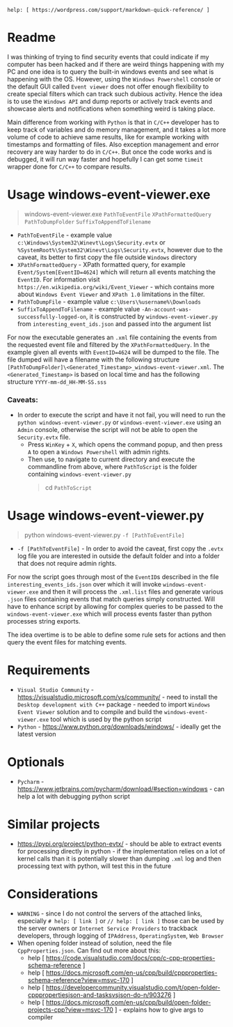 `help: [ https://wordpress.com/support/markdown-quick-reference/ ]`

# Readme
I was thinking of trying to find security events that could indicate if my computer has been hacked and if there are weird things happening with my PC and one idea is to query the built-in windows events and see what is happening with the OS. However, using the `Windows Powershell` console or the default GUI called `Event viewer` does not offer enough flexibility to create special filters which can track such dubious activity. Hence the idea is to use the `Windows API` and dump reports or actively track events and showcase alerts and notifications when something weird is taking place.

Main difference from working with `Python` is that in `C/C++` developer has to keep track of variables and do memory management, and it takes a lot more volume of code to achieve same results, like for example working with timestamps and formatting of files. Also exception management and error recovery are way harder to do in `C/C++`. But once the code works and is debugged, it will run way faster and hopefully I can get some `timeit` wrapper done for `C/C++` to compare results.

# Usage windows-event-viewer.exe
> windows-event-viewer.exe `PathToEventFile` `XPathFormattedQuery` `PathToDumpFolder` `SuffixToAppendToFilename`
* `PathToEventFile` - example value `c:\Windows\System32\Winevt\Logs\Security.evtx` or `%SystemRoot%\System32\Winevt\Logs\Security.evtx`, however due to the caveat, its better to first copy the file outside `Windows` directory
* `XPathFormattedQuery` - XPath formatted query, for example `Event/System[EventID=4624]` which will return all events matching the `EventID`. For information visit `https://en.wikipedia.org/wiki/Event_Viewer` - which contains more about `Windows Event Viewer` and `XPath 1.0` limitations in the filter.
* `PathToDumpFile` - example value `c:\Users\%username%\Downloads`
* `SuffixToAppendToFilename` - example value `-An-account-was-successfully-logged-on`, it is constructed by `windows-event-viewer.py` from `interesting_event_ids.json` and passed into the argument list

For now the executable generates an `.xml` file containing the events from the requested event file and filtered by the `XPathFormattedQuery`. In the example given all events with `EventID=4624` will be dumped to the file. The file dumped will have a filename with the following structure `[PathToDumpFolder]\<Generated_Timestamp>_windows-event-viewer.xml`. The `<Generated_Timestamp>` is based on local time and has the following structure `YYYY-mm-dd_HH-MM-SS.sss`

### Caveats:
* In order to execute the script and have it not fail, you will need to run the `python windows-event-viewer.py` or `windows-event-viewer.exe` using an `Admin` console, otherwise the script will not be able to open the `Security.evtx` file.
    * Press `WinKey` + `X`, which opens the command popup, and then press `A` to open a `Windows Powershell` with admin rights. 
    * Then use, to navigate to current directory and execute the commandline from above, where `PathToScript` is the folder containing `windows-event-viewer.py` 
      > cd `PathToScript`

# Usage windows-event-viewer.py
> python windows-event-viewer.py `-f [PathToEventFile]`
- `-f [PathToEventFile]` - In order to avoid the caveat, first copy the `.evtx` log file you are interested in outside the default folder and into a folder that does not require admin rights.

For now the script goes through most of the `EventID`s described in the file `interesting_events_ids.json` over which it will invoke `windows-event-viewer.exe` and then it will process the `.xml.list` files and generate various `.json` files containing events that match queries simply constructed. Will have to enhance script by allowing for complex queries to be passed to the `windows-event-viewer.exe` which will process events faster than python processes string exports.

The idea overtime is to be able to define some rule sets for actions and then query the event files for matching events.

# Requirements
* `Visual Studio Community` - https://visualstudio.microsoft.com/vs/community/ - need to install the `Desktop development with C++` package - needed to import `Windows Event Viewer` solution and to compile and build the `windows-event-viewer.exe` tool which is used by the python script
* `Python` - https://www.python.org/downloads/windows/ - ideally get the latest version

# Optionals
* `Pycharm` - https://www.jetbrains.com/pycharm/download/#section=windows - can help a lot with debugging python script

# Similar projects
* https://pypi.org/project/python-evtx/ - should be able to extract events for processing directly in python - if the implementation relies on a lot of kernel calls than it is potentially slower than dumping `.xml` log and then processing text with python, will test this in the future

# Considerations
* `WARNING` - since I do not control the servers of the attached links, especially `# help: [ link ]` or `// help: [ link ]` those can be used by the server owners or `Internet Service Providers` to trackback developers, through logging of `IPAddress`, `OperatingSystem`, `Web Browser`
* When opening folder instead of solution, need the file `CppProperties.json`. Can find out more about this:
    * help [ https://code.visualstudio.com/docs/cpp/c-cpp-properties-schema-reference ]
    * help [ https://docs.microsoft.com/en-us/cpp/build/cppproperties-schema-reference?view=msvc-170 ]
    * help [ https://developercommunity.visualstudio.com/t/open-folder-cpppropertiesjson-and-tasksvsjson-do-n/903276 ]
    * help [ https://docs.microsoft.com/en-us/cpp/build/open-folder-projects-cpp?view=msvc-170 ] - explains how to give args to compiler